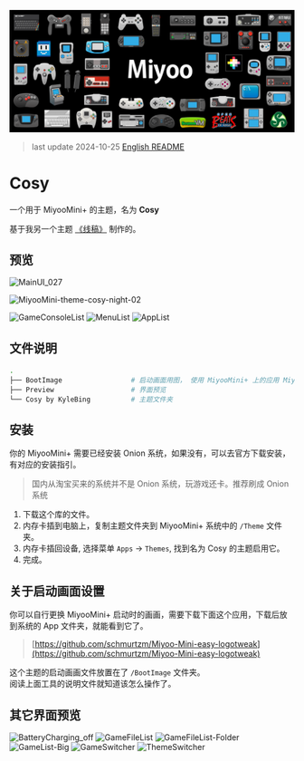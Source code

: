 ![banner](./art/art-horizontal-3000h.png)

> last update 2024-10-25 
> [English README](./README.md)


# Cosy

一个用于 MiyooMini+ 的主题，名为 **Cosy**

基于我另一个主题 [《线稿》](https://github.com/KyleBing/onion-theme-wireframe) 制作的。


## 预览

![MainUI_027](https://github.com/user-attachments/assets/22d4353a-6533-4481-9d7c-d01f64f12e72)

![MiyooMini-theme-cosy-night-02](https://github.com/user-attachments/assets/5fbc8b10-8975-4b47-a45c-847de0851132)



![GameConsoleList](https://github.com/user-attachments/assets/863e5c0e-ddef-4ee1-a311-5088be3c5f4d)
![MenuList](https://github.com/user-attachments/assets/e4734369-74e6-456b-a730-752159ccc6e0)
![AppList](https://github.com/user-attachments/assets/50dc910f-86dc-4c7b-bca8-f9fccadaa872)


## 文件说明

```bash
.
├── BootImage                 # 启动画面用图， 使用 MiyooMini+ 上的应用 Miyoo-Mini-easy-logotweak 可以实现。
├── Preview                   # 界面预览
└── Cosy by KyleBing          # 主题文件夹

```


## 安装

你的 MiyooMini+ 需要已经安装 Onion 系统，如果没有，可以去官方下载安装，有对应的安装指引。
> 国内从淘宝买来的系统并不是 Onion 系统，玩游戏还卡。推荐刷成 Onion 系统

1. 下载这个库的文件。
2. 内存卡插到电脑上，复制主题文件夹到 MiyooMini+ 系统中的  `/Theme` 文件夹。
3. 内存卡插回设备, 选择菜单 `Apps` ->  `Themes`, 找到名为 Cosy 的主题启用它。
4. 完成。


## 关于启动画面设置

你可以自行更换 MiyooMini+ 启动时的画画，需要下载下面这个应用，下载后放到系统的 App 文件夹，就能看到它了。

> [https://github.com/schmurtzm/Miyoo-Mini-easy-logotweak](https://github.com/schmurtzm/Miyoo-Mini-easy-logotweak)

这个主题的启动画画文件放置在了 `/BootImage` 文件夹。  
阅读上面工具的说明文件就知道该怎么操作了。

## 其它界面预览

![BatteryCharging_off](https://github.com/user-attachments/assets/88f0ee87-dfed-4a6f-ba32-5c5e08396e31)
![GameFileList](https://github.com/user-attachments/assets/e4073f86-e3cc-42a5-b1e8-0fac8a6c3f29)
![GameFileList-Folder](https://github.com/user-attachments/assets/cbdb2a10-73e7-407f-8729-1bb5708b580a)
![GameList-Big](https://github.com/user-attachments/assets/eca62490-9b07-4fed-a1f6-b84f91181fda)
![GameSwitcher](https://github.com/user-attachments/assets/a28561a7-d8b0-44d4-b4e2-c1bec157b987)
![ThemeSwitcher](https://github.com/user-attachments/assets/8f42fc4e-19af-495e-8383-d0e1984fc6a3)
